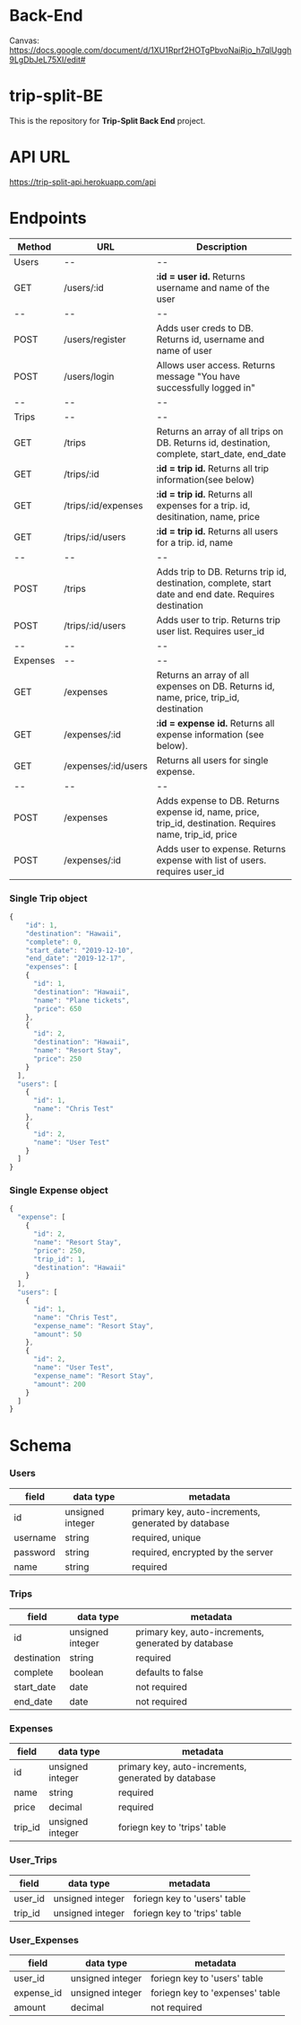 # Back-End

Canvas: https://docs.google.com/document/d/1XU1Rprf2HOTgPbvoNaiRjo_h7qlUggh9LgDbJeL75XI/edit#

# trip-split-BE

This is the repository for **Trip-Split Back End** project.

# API URL
https://trip-split-api.herokuapp.com/api

# Endpoints

| Method | URL | Description |
| -- | -- | -- |
| Users | -- | -- |
| GET | /users/:id | **:id = user id.** Returns username and name of the user |
| -- | -- | -- |
| POST | /users/register | Adds user creds to DB. Returns id, username and name of user |
| POST | /users/login | Allows user access. Returns message "You have successfully logged in" |
| -- | -- | -- |
| Trips | -- | -- |
| GET | /trips | Returns an array of all trips on DB. Returns id, destination, complete, start_date, end_date |
| GET | /trips/:id | **:id = trip id.** Returns all trip information(see below) |
| GET | /trips/:id/expenses | **:id = trip id.** Returns all expenses for a trip. id, desitination, name, price |
| GET | /trips/:id/users | **:id = trip id.** Returns all users for a trip. id, name |
| -- | -- | -- |
| POST | /trips | Adds trip to DB. Returns trip id, destination, complete, start date and end date. Requires destination|
| POST | /trips/:id/users | Adds user to trip. Returns trip user list. Requires user_id|
| -- | -- | -- |
| Expenses | -- | -- |
| GET | /expenses | Returns an array of all expenses on DB. Returns id, name, price, trip_id, destination |
| GET | /expenses/:id | **:id = expense id.** Returns all expense information (see below). |
| GET | /expenses/:id/users | Returns all users for single expense. |
| -- | -- | -- |
| POST | /expenses | Adds expense to DB. Returns expense id, name, price, trip_id, destination. Requires name, trip_id, price|
| POST | /expenses/:id | Adds user to expense. Returns expense with list of users. requires user_id|

### Single Trip object
```js
{
    "id": 1,
    "destination": "Hawaii",
    "complete": 0,
    "start_date": "2019-12-10",
    "end_date": "2019-12-17",
    "expenses": [
    {
      "id": 1,
      "destination": "Hawaii",
      "name": "Plane tickets",
      "price": 650
    },
    {
      "id": 2,
      "destination": "Hawaii",
      "name": "Resort Stay",
      "price": 250
    }
  ],
  "users": [
    {
      "id": 1,
      "name": "Chris Test"
    },
    {
      "id": 2,
      "name": "User Test"
    }
  ]
}
```

### Single Expense object
```js
{
  "expense": [
    {
      "id": 2,
      "name": "Resort Stay",
      "price": 250,
      "trip_id": 1,
      "destination": "Hawaii"
    }
  ],
  "users": [
    {
      "id": 1,
      "name": "Chris Test",
      "expense_name": "Resort Stay",
      "amount": 50
    },
    {
      "id": 2,
      "name": "User Test",
      "expense_name": "Resort Stay",
      "amount": 200
    }
  ]
}
```

# Schema

### Users

| field | data type        | metadata |
| ----- | ---------------- | -- |
| id    | unsigned integer | primary key, auto-increments, generated by database |
| username | string        | required, unique |
| password | string | required, encrypted by the server |
| name | string | required |

### Trips

| field | data type        | metadata |
| ----- | ---------------- | -- |
| id    | unsigned integer | primary key, auto-increments, generated by database |
| destination | string | required |
| complete | boolean | defaults to false |
| start_date | date | not required |
| end_date | date | not required |

### Expenses 

| field | data type        | metadata |
| ----- | ---------------- | -- |
| id    | unsigned integer | primary key, auto-increments, generated by database |
| name | string | required |
| price | decimal | required |
| trip_id | unsigned integer | foriegn key to 'trips' table |

### User_Trips 

| field | data type        | metadata |
| ----- | ---------------- | -- |
| user_id    | unsigned integer | foriegn key to 'users' table |
| trip_id | unsigned integer | foriegn key to 'trips' table |

### User_Expenses 

| field | data type        | metadata |
| ----- | ---------------- | -- |
| user_id    | unsigned integer | foriegn key to 'users' table |
| expense_id | unsigned integer | foriegn key to 'expenses' table |
| amount | decimal | not required |

